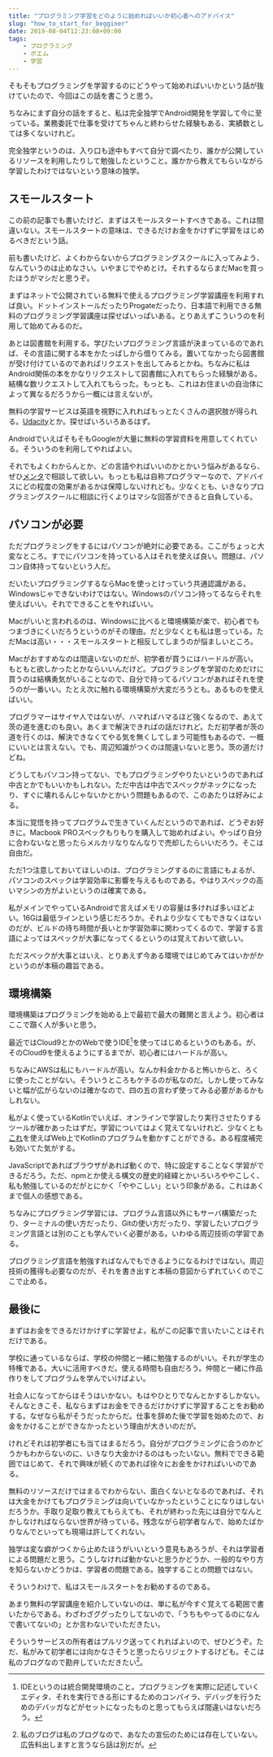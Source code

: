 ```yaml
---
title: "プログラミング学習をどのように始めればいいか初心者へのアドバイス"
slug: "how_to_start_for_begginer"
date: 2019-08-04T12:23:08+09:00
tags:
    - プログラミング
    - ポエム
    - 学習
---
```


そもそもプログラミングを学習するのにどうやって始めればいいかという話が抜けていたので、今回はこの話を書こうと思う。

ちなみにまず自分の話をすると、私は完全独学でAndroid開発を学習して今に至っている。業務委託で仕事を受けてちゃんと終わらせた経験もある、実績数としては多くないけれど。

完全独学というのは、入り口も途中もすべて自分で調べたり、誰かが公開しているリソースを利用したりして勉強したということ。誰かから教えてもらいながら学習したわけではないという意味の独学。

<!--more-->

## スモールスタート

この前の記事でも書いたけど、まずはスモールスタートすべきである。これは間違いない。スモールスタートの意味は、できるだけお金をかけずに学習をはじめるべきだという話。

前も書いたけど、よくわからないからプログラミングスクールに入ってみよう、なんていうのは止めなさい。いやまじでやめとけ。それするならまだMacを買ったほうがマシだと思うぞ。

まずはネットで公開されている無料で使えるプログラミング学習講座を利用すれば良い。ドットインストールだったりProgateだったり、日本語で利用できる無料のプログラミング学習講座は探せばいっぱいある。とりあえずこういうのを利用して始めてみるのだ。

あとは図書館を利用する。学びたいプログラミング言語が決まっているのであれば、その言語に関する本をかたっぱしから借りてみる。置いてなかったら図書館が受け付けているのであればリクエストを出してみるとかね。ちなみに私はAndroid関係の本をかなりリクエストして図書館に入れてもらった経験がある。結構な数リクエストして入れてもらった。もっとも、これはお住まいの自治体によって異なるだろうから一概には言えないが。

無料の学習サービスは英語を視野に入れればもっとたくさんの選択肢が得られる。[Udacity](https://www.udacity.com/)とか。探せばいろいろあるはず。

AndroidでいえばそもそもGoogleが大量に無料の学習資料を用意してくれている。そういうのを利用してやればよい。

それでもよくわからんとか、どの言語やればいいのかとかいう悩みがあるなら、ぜひ[メンタ](https://menta.work/plan/1166)で相談して欲しい。もっとも私は自称プログラマーなので、アドバイスにどの程度の効果があるかは保障しないけれども。少なくとも、いきなりプログラミングスクールに相談に行くよりはマシな回答ができると自負している。

## パソコンが必要

ただプログラミングをするにはパソコンが絶対に必要である。ここがちょっと大変なところ。すでにパソコンを持っている人はそれを使えば良い。問題は、パソコン自体持ってないという人だ。

だいたいプログラミングするならMacを使っとけっていう共通認識がある。Windowsじゃできないわけではない。Windowsのパソコン持ってるならそれを使えばいい。それでできることをやればいい。

Macがいいと言われるのは、Windowsに比べると環境構築が楽で、初心者でもつまづきにくいだろうというのがその理由。だと少なくとも私は思っている。ただMacは高い・・・スモールスタートと相反してしまうのが悩ましいところ。

Macがおすすめなのは間違いないのだが、初学者が買うにはハードルが高い。もともと欲しかったとかならいいんだけど。プログラミングを学習のためだけに買うのは結構勇気がいることなので、自分で持ってるパソコンがあればそれを使うのが一番いい。たとえ次に触れる環境構築が大変だろうとも。あるものを使えばいい。

プログラマーはサイヤ人ではないが、ハマればハマるほど強くなるので、あえて茨の道を進むのも良い。あくまで解決できればの話だけれど。ただ初学者が茨の道を行くのは、解決できなくてやる気を無くしてしまう可能性もあるので、一概にいいとは言えない。でも、周辺知識がつくのは間違いないと思う。茨の道だけどね。

どうしてもパソコン持ってない、でもプログラミングやりたいというのであれば中古とかでもいいかもしれない。ただ中古は中古でスペックがネックになったり、すぐに壊れるんじゃないかとかいう問題もあるので、このあたりは好みによる。

本当に覚悟を持ってプログラムで生きていくんだというのであれば、どうぞお好きに。Macbook PROスペックもりもりを購入して始めればよい。やっぱり自分に合わないなと思ったらメルカリなりなんなりで売却したらいいだろう。そこは自由だ。

ただ1つ注意しておいてほしいのは、プログラミングするのに言語にもよるが、パソコンのスペックは学習効率に影響を与えるものである。やはりスペックの高いマシンの方がよいというのは確実である。

私がメインでやっているAndroidで言えばメモリの容量は多ければ多いほどよい。16Gは最低ラインという感じだろうか。それより少なくてもできなくはないのだが、ビルドの待ち時間が長いとか学習効率に関わってくるので、学習する言語によってはスペックが大事になってくるというのは覚えておいて欲しい。

ただスペックが大事とはいえ、とりあえず今ある環境ではじめてみてはいかがかというのが本稿の趣旨である。

## 環境構築

環境構築はプログラミングを始める上で最初で最大の難関と言えよう。初心者はここで躓く人が多いと思う。

最近ではCloud9とかのWebで使うIDE[^1]を使ってはじめるというのもある。が、そのCloud9を使えるようにするまでが、初心者にはハードルが高い。

ちなみにAWSは私にもハードルが高い。なんか料金かかると怖いからと、ろくに使ったことがない。そういうところもケチるのが私なのだ。しかし使ってみないと幅が広がらないのは確かなので、四の五の言わず使ってみる必要があるかもしれない。

私がよく使っているKotlinでいえば、オンラインで学習したり実行させたりするツールが確かあったはずだ。学習についてはよく覚えてないけれど、少なくとも[これ](https://play.kotlinlang.org/)を使えばWeb上でKotlinのプログラムを動かすことができる。ある程度補完も効いてた気がする。

JavaScriptであればブラウザがあれば動くので、特に設定することなく学習ができるだろう。ただ、npmとか使える構文の歴史的経緯とかいろいろややこしく、私も勉強しているのだがとにかく「ややこしい」という印象がある。これはあくまで個人の感想である。

ちなみにプログラミング学習には、プログラム言語以外にもサーバ構築だったり、ターミナルの使い方だったり、Gitの使い方だったり、学習したいプログラミング言語とは別のことも学んでいく必要がある。いわゆる周辺技術の学習である。

プログラミング言語を勉強すればなんでもできるようになるわけではない。周辺技術の獲得も必要なのだが、それを書き出すと本稿の意図からずれていくのでここで止める。

## 最後に

まずはお金をできるだけかけずに学習せよ。私がこの記事で言いたいことはそれだけである。

学校に通っているならば、学校の仲間と一緒に勉強するのがいい。それが学生の特権である。大いに活用すべきだ。使える時間も自由だろう。仲間と一緒に作品作りをしてプログラムを学んでいけばよい。

社会人になってからはそうはいかない。もはやひとりでなんとかするしかない。そんなときこそ、私ならまずはお金をできるだけかけずに学習することをお勧めする。なぜなら私がそうだったからだ。仕事を辞めた後で学習を始めたので、お金をかけることができなかったという理由が大きいのだが。

けれどそれは初学者にも当てはまるだろう。自分がプログラミングに合うのかどうかもわからないのに、いきなり大金かけるのはもったいない。無料でできる範囲ではじめて、それで興味が続くのであれば徐々にお金をかければいいのである。

無料のリソースだけではまるでわからない、面白くないとなるのであれば、それは大金をかけてもプログラミングは向いていなかったということになりはしないだろうか。手取り足取り教えてもらえても、それが終わった先には自分でなんとかしなければならない世界が待っている。残念ながら初学者なんで、始めたばかりなんでといっても現場は許してくれない。

独学は変な癖がつくから止めたほうがいいという意見もあろうが、それは学習者による問題だと思う。こうしなければ動かないと思うかどうか、一般的なやり方を知らないかどうかは、学習者の問題である。独学することの問題ではない。

そういうわけで、私はスモールスタートをお勧めするのである。

あまり無料の学習講座を紹介していないのは、単に私が今すぐ覚えてる範囲で書いたからである。わざわざググったりしてないので、「うちもやってるのになんで書いてないの」とか言わないでいただきたい。

そういうサービスの所有者はプルリク送ってくれればよいので、ぜひどうぞ。ただ、私がみて初学者には向かなさそうと思ったらリジェクトするけども。そこは私のブログなので勘弁していただきたい[^2]。

[^1]: IDEというのは統合開発環境のこと。プログラミングを実際に記述していくエディタ、それを実行できる形にするためのコンパイラ、デバッグを行うためのデバッガなどがセットになったものと思ってもらえば間違いはないだろう。
[^2]: 私のブログは私のブログなので、あなたの宣伝のためには存在していない。広告料出しますと言うなら話は別だが。